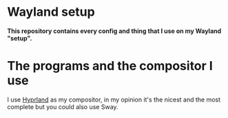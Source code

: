 # Wayland setup

**This repository contains every config and thing that I use on my Wayland "setup".**



# The programs and the compositor I use

I use [Hyprland](https://hyprland.org/) as my compositor, in my opinion it's the nicest and the most complete but you could also use Sway.
